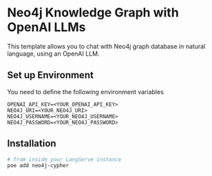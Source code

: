 # Neo4j Knowledge Graph with OpenAI LLMs

This template allows you to chat with Neo4j graph database in natural language, using an OpenAI LLM.

## Set up Environment

You need to define the following environment variables

```
OPENAI_API_KEY=<YOUR_OPENAI_API_KEY>
NEO4J_URI=<YOUR_NEO4J_URI>
NEO4J_USERNAME=<YOUR_NEO4J_USERNAME>
NEO4J_PASSWORD=<YOUR_NEO4J_PASSWORD>
```

## Installation

```bash
# from inside your LangServe instance
poe add neo4j-cypher
```
